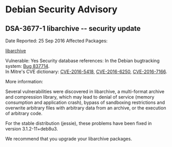 
Debian Security Advisory
========================


DSA-3677-1 libarchive -- security update
----------------------------------------



Date Reported:
25 Sep 2016
Affected Packages:

[libarchive](https://packages.debian.org/src:libarchive)

Vulnerable:
Yes
Security database references:
In the Debian bugtracking system: [Bug 837714](https://bugs.debian.org/cgi-bin/bugreport.cgi?bug=837714).  
In Mitre's CVE dictionary: [CVE-2016-5418](https://security-tracker.debian.org/tracker/CVE-2016-5418), [CVE-2016-6250](https://security-tracker.debian.org/tracker/CVE-2016-6250), [CVE-2016-7166](https://security-tracker.debian.org/tracker/CVE-2016-7166).  

More information:

Several vulnerabilities were discovered in libarchive, a multi-format
archive and compression library, which may lead to denial of service
(memory consumption and application crash), bypass of sandboxing
restrictions and overwrite arbitrary files with arbitrary data from an
archive, or the execution of arbitrary code.


For the stable distribution (jessie), these problems have been fixed in
version 3.1.2-11+deb8u3.


We recommend that you upgrade your libarchive packages.





